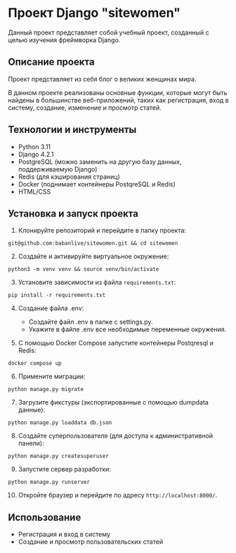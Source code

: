 # Проект Django "sitewomen"

Данный проект представляет собой учебный проект, созданный с целью изучения фреймворка Django.

## Описание проекта

Проект представляет из себя блог о великих женщинах мира.

В данном проекте реализованы основные функции, которые могут быть найдены в большинстве веб-приложений, таких как регистрация, вход в систему, создание, изменение и просмотр статей.

## Технологии и инструменты

- Python 3.11
- Django 4.2.1
- PostgreSQL (можно заменить на другую базу данных, поддерживаемую Django)
- Redis (для кэширования страниц)
- Docker (поднимает контейнеры PostqreSQL и Redis)
- HTML/CSS


## Установка и запуск проекта

1. Клонируйте репозиторий и перейдите в папку проекта:

`git@github.com:babanlive/sitewomen.git && cd sitewomen`

2. Создайте и активируйте виртуальное окружение:

`python3 -m venv venv && source venv/bin/activate`

3. Установите зависимости из файла `requirements.txt`:

`pip install -r requirements.txt`

4. Создание файла .env:
   
   - Создайте файл .env в папке с settings.py.
   - Укажите в файле .env все необходимые переменные окружения.

5. С помощью Docker Compose запустите контейнеры Postqresql и Redis:

`docker compose up`

6. Примените миграции:

`python manage.py migrate`

7. Загрузите фикстуры (экспортированные с помощью dumpdata данные):

`python manage.py loaddata db.json`

8. Создайте суперпользователя (для доступа к административной панели):

`python manage.py createsuperuser`

9. Запустите сервер разработки:

`python manage.py runserver`

10. Откройте браузер и перейдите по адресу `http://localhost:8000/`.

## Использование

- Регистрация и вход в систему
- Создание и просмотр пользовательских статей
